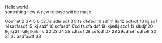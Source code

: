 Hello world  
something new
A new release will be made

Commit
2
3
4
5
6 32
7a sdfa sdf
8
9 fs dfafsd
10 sdf
11 lkj
12 sdfsdf
13 lkj sdf
14sadfasdf
15 lkj sadf
16 sdfasdf
17sd fs dfa dsf
18 lkjælkj szdf
19 slkdjf
20 lkjlkj 
21  lkjlkj
 lkjlk llkj
22
23
24
25 sdfsdf
26 sdfsdf
27
28
29sdfsdf  sdfsdf
30
31
32 asdfasdf
33
